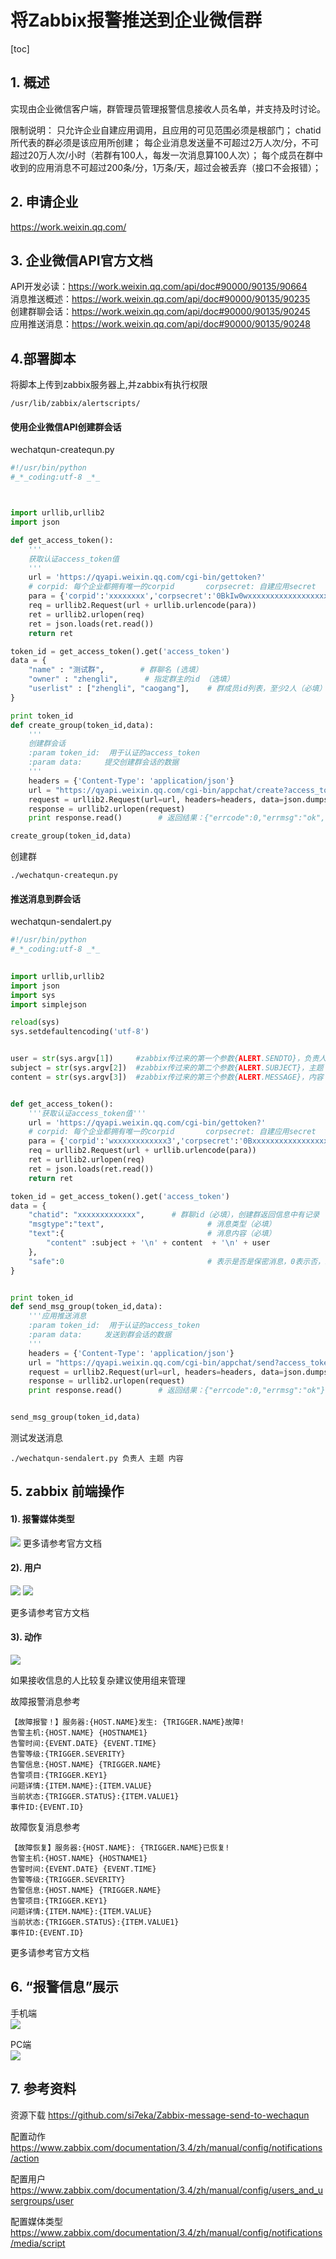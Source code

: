 # 将Zabbix报警推送到企业微信群
[toc]



## 1. 概述
实现由企业微信客户端，群管理员管理报警信息接收人员名单，并支持及时讨论。

限制说明：
只允许企业自建应用调用，且应用的可见范围必须是根部门；
chatid所代表的群必须是该应用所创建；
每企业消息发送量不可超过2万人次/分，不可超过20万人次/小时（若群有100人，每发一次消息算100人次）；
每个成员在群中收到的应用消息不可超过200条/分，1万条/天，超过会被丢弃（接口不会报错）；


## 2. 申请企业
https://work.weixin.qq.com/

## 3. 企业微信API官方文档
API开发必读：https://work.weixin.qq.com/api/doc#90000/90135/90664  
消息推送概述：https://work.weixin.qq.com/api/doc#90000/90135/90235  
创建群聊会话：https://work.weixin.qq.com/api/doc#90000/90135/90245  
应用推送消息：https://work.weixin.qq.com/api/doc#90000/90135/90248  

## 4.部署脚本
将脚本上传到zabbix服务器上,并zabbix有执行权限   
```
/usr/lib/zabbix/alertscripts/    
```

#### 使用企业微信API创建群会话 
wechatqun-createqun.py
```python
#!/usr/bin/python
#_*_coding:utf-8 _*_



import urllib,urllib2
import json

def get_access_token():
    '''
    获取认证access_token值
    '''
    url = 'https://qyapi.weixin.qq.com/cgi-bin/gettoken?'
    # corpid: 每个企业都拥有唯一的corpid       corpsecret: 自建应用secret
    para = {'corpid':'xxxxxxxx','corpsecret':'0BkIw0wxxxxxxxxxxxxxxxxxxxxxxxxxxxt8'}
    req = urllib2.Request(url + urllib.urlencode(para))
    ret = urllib2.urlopen(req)
    ret = json.loads(ret.read())
    return ret

token_id = get_access_token().get('access_token')
data = {
    "name" : "测试群",        # 群聊名 (选填）
    "owner" : "zhengli",      # 指定群主的id （选填）
    "userlist" : ["zhengli", "caogang"],    # 群成员id列表，至少2人（必填）
}

print token_id
def create_group(token_id,data):
    '''
    创建群会话
    :param token_id:  用于认证的access_token
    :param data:     提交创建群会话的数据
    '''
    headers = {'Content-Type': 'application/json'}
    url = "https://qyapi.weixin.qq.com/cgi-bin/appchat/create?access_token=%s"%(token_id)
    request = urllib2.Request(url=url, headers=headers, data=json.dumps(data))
    response = urllib2.urlopen(request)
    print response.read()        # 返回结果：{"errcode":0,"errmsg":"ok","chatid":"xxxxxxxxxxxx"}，chatid需要保留

create_group(token_id,data)
```
创建群
```
./wechatqun-createqun.py
```
  

#### 推送消息到群会话
wechatqun-sendalert.py
```python
#!/usr/bin/python
#_*_coding:utf-8 _*_

 
import urllib,urllib2
import json
import sys
import simplejson

reload(sys)
sys.setdefaultencoding('utf-8')


user = str(sys.argv[1])     #zabbix传过来的第一个参数{ALERT.SENDTO}，负责人
subject = str(sys.argv[2])  #zabbix传过来的第二个参数{ALERT.SUBJECT}，主题
content = str(sys.argv[3])  #zabbix传过来的第三个参数{ALERT.MESSAGE}，内容


def get_access_token():
    '''获取认证access_token值'''
    url = 'https://qyapi.weixin.qq.com/cgi-bin/gettoken?'
    # corpid: 每个企业都拥有唯一的corpid       corpsecret: 自建应用secret
    para = {'corpid':'wxxxxxxxxxxxx3','corpsecret':'0Bxxxxxxxxxxxxxxxxxxt8'}
    req = urllib2.Request(url + urllib.urlencode(para))
    ret = urllib2.urlopen(req)
    ret = json.loads(ret.read())
    return ret

token_id = get_access_token().get('access_token')
data = {
    "chatid": "xxxxxxxxxxxxx",      # 群聊id（必填），创建群返回信息中有记录
    "msgtype":"text",                       # 消息类型（必填）
    "text":{                                # 消息内容（必填）
        "content" :subject + '\n' + content  + '\n' + user
    },
    "safe":0                                # 表示是否是保密消息，0表示否，1表示是，默认0（选填）
}


print token_id
def send_msg_group(token_id,data):
    '''应用推送消息
    :param token_id:  用于认证的access_token
    :param data:     发送到群会话的数据
    '''
    headers = {'Content-Type': 'application/json'}
    url = "https://qyapi.weixin.qq.com/cgi-bin/appchat/send?access_token=%s"%(token_id)
    request = urllib2.Request(url=url, headers=headers, data=json.dumps(data))
    response = urllib2.urlopen(request)
    print response.read()        # 返回结果：{"errcode":0,"errmsg":"ok"}


send_msg_group(token_id,data)

```  
测试发送消息
```
./wechatqun-sendalert.py 负责人 主题 内容   
```

## 5. zabbix 前端操作
#### 1). 报警媒体类型
![](https://ws1.sinaimg.cn/large/6c1fc47bly1g26ur1ig7hj20kr0c1dg5.jpg)
更多请参考官方文档

#### 2). 用户
![](https://ws1.sinaimg.cn/large/6c1fc47bly1g26urbqlkfj20en07yglq.jpg)
![](https://ws1.sinaimg.cn/large/6c1fc47bly1g26urlv8p3j20ie0beaa8.jpg)


更多请参考官方文档
#### 3). 动作
![](https://ws1.sinaimg.cn/large/6c1fc47bly1g26urvt1lwj21400scgnw.jpg)

如果接收信息的人比较复杂建议使用组来管理

故障报警消息参考
```
【故障报警！】服务器:{HOST.NAME}发生: {TRIGGER.NAME}故障!
告警主机:{HOST.NAME} {HOSTNAME1}
告警时间:{EVENT.DATE} {EVENT.TIME}
告警等级:{TRIGGER.SEVERITY}
告警信息:{HOST.NAME} {TRIGGER.NAME}
告警项目:{TRIGGER.KEY1}
问题详情:{ITEM.NAME}:{ITEM.VALUE}
当前状态:{TRIGGER.STATUS}:{ITEM.VALUE1}
事件ID:{EVENT.ID}
```
故障恢复消息参考
```
【故障恢复】服务器:{HOST.NAME}: {TRIGGER.NAME}已恢复!
告警主机:{HOST.NAME} {HOSTNAME1}
告警时间:{EVENT.DATE} {EVENT.TIME}
告警等级:{TRIGGER.SEVERITY}
告警信息:{HOST.NAME} {TRIGGER.NAME}
告警项目:{TRIGGER.KEY1}
问题详情:{ITEM.NAME}:{ITEM.VALUE}
当前状态:{TRIGGER.STATUS}:{ITEM.VALUE1}
事件ID:{EVENT.ID}
```

更多请参考官方文档

## 6. “报警信息”展示
手机端  
![](https://ws1.sinaimg.cn/large/6c1fc47bly1g26us7iamkj20ku112q5f.jpg)

PC端   
![](https://ws1.sinaimg.cn/large/6c1fc47bly1g26uscx0haj20gb0e73z3.jpg)

## 7. 参考资料
资源下载
https://github.com/si7eka/Zabbix-message-send-to-wechaqun

配置动作
https://www.zabbix.com/documentation/3.4/zh/manual/config/notifications/action

配置用户
https://www.zabbix.com/documentation/3.4/zh/manual/config/users_and_usergroups/user

配置媒体类型
https://www.zabbix.com/documentation/3.4/zh/manual/config/notifications/media/script
